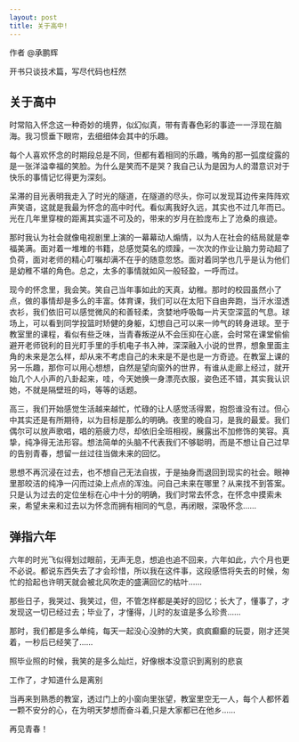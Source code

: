```yaml
---
layout: post
title: 关于高中!
---
```

作者
@承鹏辉  

开书只谈技术篇，写尽代码也枉然

## 关于高中
时常陷入怀念这一种奇妙的境界，似幻似真，带有青春色彩的事迹一一浮现在脑海。我习惯垂下眼帘，去细细体会其中的乐趣。

每个人喜欢怀念的时期段总是不同，但都有着相同的乐趣，嘴角的那一弧度绽露的是一张洋溢幸福的笑脸。为什么是笑而不是哭？我自己认为是因为人的潜意识对于快乐的事情记忆得更为深刻。

呆滞的目光表明我走入了时光的隧道，在隧道的尽头，你可以发现耳边传来阵阵欢声笑语，这就是我最为怀念的高中时代。看似离我好久远，其实也不过几年而已。光在几年里穿梭的距离其实遥不可及的，带来的岁月在脸庞布上了沧桑的痕迹。

那时我认为社会就像电视剧里上演的一幕幕动人煽情，以为人在社会的结局就是幸福美满。面对着一堆堆的书籍，总感觉莫名的烦躁，一次次的作业让脑力劳动超了负荷，面对老师的精心叮嘱却满不在乎的随意忽悠。面对着同学也几乎是认为他们是幼稚不堪的角色。总之，太多的事情就如风一般轻盈，一呼而过。

现今的怀念里，我会笑。笑自己当年事如此的天真，幼稚。那时的校园虽然小了点，做的事情却是多么的丰富。体育课，我们可以在太阳下自由奔跑，当汗水湿透衣衫，我们依旧可以感觉微风的和善轻柔，贪婪地呼吸每一片天空深蓝的气息。球场上，可以看到同学投篮时矫健的身躯，幻想自己可以来一帅气的转身进球。至于教室里的课程，看似有些乏味，当青春叛逆从不会压抑在心底，会时常在课堂偷偷避开老师锐利的目光盯手里的手机电子书入神，深深融入小说的世界，想象里面主角的未来是怎么样，却从来不考虑自己的未来是不是也是一方奇迹。在教室上课的另一乐趣，那你可以用心想想，自然是望向窗外的世界，有谁从走廊上经过，就开始几个人小声的八卦起来，哇，今天她换一身漂亮衣服，姿色还不错，其实我认识她，不就是隔壁班的吗，等等的话题。

高三，我们开始感觉生活越来越忙，忙碌的让人感觉活得累，抱怨谁没有过。但心中其实还是有所期待，以为目标是那么的明确。夜里的晚自习，是我的最爱。我们偶尔可以放声歌唱，唱的筋疲力尽，却依旧全班相视，展露出不加修饰的笑容。真挚，纯净得无法形容。想法简单的头脑不代表我们不够聪明，而是不想让自己过早的告别青春，想留一丝过往当做未来的回忆。

思想不再沉浸在过去，也不想自己无法自拔，于是抽身而退回到现实的社会。眼神里那皎洁的纯净一闪而过染上点点的浑浊。问自己未来在哪里？从来找不到答案。只是认为过去的定位坐标在心中十分的明确，我们时常去怀念，在怀念中摸索未来，希望未来和过去以为怀念而拥有相同的气息，再闭眼，深吸怀念……


## 弹指六年

六年的时光飞似得划过眼前，无声无息，想追也追不回来，六年如此，六个月也更不必说。都说东西失去了才会珍惜，所以我在这件事，这段感悟将失去的时候，匆忙的拾起也许明天就会被北风吹走的盛满回忆的枯叶……

那些日子，我哭过、我笑过，但，不管怎样都是美好的回忆；长大了，懂事了，才发现这一切已经过去；毕业了，才懂得，儿时的友谊是多么珍贵……

那时，我们都是多么单纯，每天一起没心没肺的大笑，疯疯癫癫的玩耍，刚才还哭着，一秒后已经笑了……

照毕业照的时候，我笑的是多么灿烂，好像根本没意识到离别的悲哀

工作了，才知道什么是离别

当再来到熟悉的教室，透过门上的小窗向里张望，教室里空无一人，每个人都怀着一颗不安分的心，在为明天梦想而奋斗着,只是大家都已在他乡……

再见青春！



